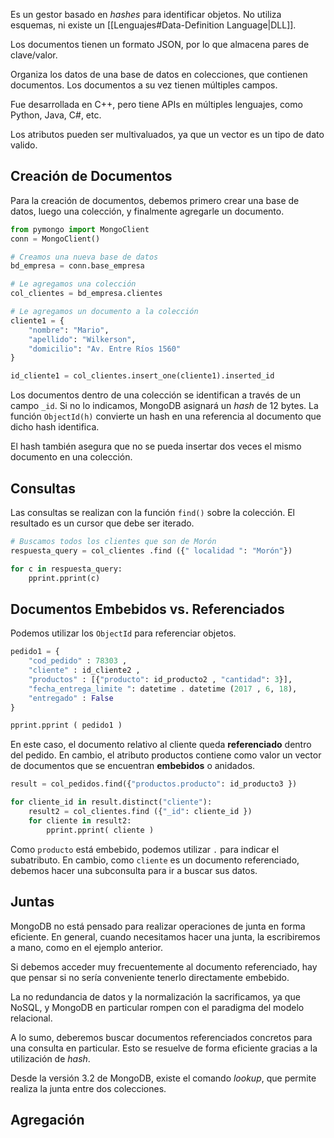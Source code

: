 Es un gestor basado en *hashes* para identificar objetos. No utiliza esquemas, ni existe un [[Lenguajes#Data-Definition Language|DLL]].

Los documentos tienen un formato JSON, por lo que almacena pares de clave/valor.

Organiza los datos de una base de datos en colecciones, que contienen documentos. Los documentos a su vez tienen múltiples campos.

Fue desarrollada en C++, pero tiene APIs en múltiples lenguajes, como Python, Java, C#, etc.

Los atributos pueden ser multivaluados, ya que un vector es un tipo de dato valido.

## Creación de Documentos

Para la creación de documentos, debemos primero crear una base de datos, luego una colección, y finalmente agregarle un documento.

```Python
from pymongo import MongoClient
conn = MongoClient()

# Creamos una nueva base de datos
bd_empresa = conn.base_empresa

# Le agregamos una colección
col_clientes = bd_empresa.clientes

# Le agregamos un documento a la colección
cliente1 = {
	"nombre": "Mario",
	"apellido": "Wilkerson",
	"domicilio": "Av. Entre Ríos 1560"
}

id_cliente1 = col_clientes.insert_one(cliente1).inserted_id
```

Los documentos dentro de una colección se identifican a través de un campo `_id`. Si no lo indicamos, MongoDB asignará un *hash* de 12 bytes. La función `ObjectId(h)` convierte un hash en una referencia al documento que dicho hash identifica.

El hash también asegura que no se pueda insertar dos veces el mismo documento en una colección.

## Consultas

Las consultas se realizan con la función `find()` sobre la colección. El resultado es un cursor que debe ser iterado.

```Python
# Buscamos todos los clientes que son de Morón
respuesta_query = col_clientes .find ({" localidad ": "Morón"})

for c in respuesta_query:
	pprint.pprint(c)
```

## Documentos Embebidos vs. Referenciados

Podemos utilizar los `ObjectId` para referenciar objetos.

```Python
pedido1 = {
	"cod_pedido" : 78303 ,
	"cliente" : id_cliente2 ,
	"productos" : [{"producto": id_producto2 , "cantidad": 3}],
	"fecha_entrega_limite ": datetime . datetime (2017 , 6, 18),
	"entregado" : False 
}

pprint.pprint ( pedido1 )
```

En este caso, el documento relativo al cliente queda **referenciado** dentro del pedido. En cambio, el atributo productos contiene como valor un vector de documentos que se encuentran **embebidos** o anidados.

```Python
result = col_pedidos.find({"productos.producto": id_producto3 })

for cliente_id in result.distinct("cliente"):
	result2 = col_clientes.find ({"_id": cliente_id })
	for cliente in result2:
		pprint.pprint( cliente )
```

Como `producto` está embebido, podemos utilizar `.` para indicar el subatributo. En cambio, como `cliente` es un documento referenciado, debemos hacer una subconsulta para ir a buscar sus datos.

## Juntas

MongoDB no está pensado para realizar operaciones de junta en forma eficiente. En general, cuando necesitamos hacer una junta, la escribiremos a mano, como en el ejemplo anterior.

Si debemos acceder muy frecuentemente al documento referenciado, hay que pensar si no sería conveniente tenerlo directamente embebido.

La no redundancia de datos y la normalización la sacrificamos, ya que NoSQL, y MongoDB en particular rompen con el paradigma del modelo relacional.

A lo sumo, deberemos buscar documentos referenciados concretos para una consulta en particular. Esto se resuelve de forma eficiente gracias a la utilización de *hash*.

Desde la versión 3.2 de MongoDB, existe el comando *lookup*, que permite realiza la junta entre dos colecciones.

## Agregación
